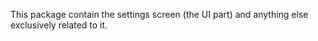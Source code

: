 This package contain the settings screen (the UI part) and anything else exclusively related to it.
